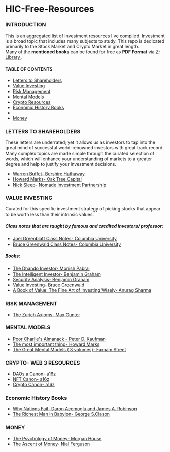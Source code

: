 # HIC-Free-Resources
 
<h3> INTRODUCTION </h3>
This is an aggregated list of Investment resources I've compiled.
Investment is a broad topic that includes many subjects to study. This repo is dedicated primarily to the Stock Market and Crypto Market in great length. 
<br>
Many of the <b>mentioned books</b> can be found for free as <b>PDF Format</b> via <a href="https://z-lib.org/">Z-Library </a>.

<h4> TABLE OF CONTENTS </h4>
<ul>
 <li><a href = "#LetterstoShareholders"> Letters to Shareholders </a></li>
 <li><a href = "#ValueInvesting"> Value Investing</a></li>
 <li><a href = "#RiskManagement"> Risk Management </a></li>
 <li><a href = "#MentalModels"> Mental Models </a></li>
 <li><a href = "#CryptoResources"> Crypto Resources </a></li>
 <li><a href = "#EconomicHistoryBooks"> Economic History Books </a><li>
 <li><a href = "#Money"> Money </a></li>
</ul>

<h3 id = "LetterstoShareholders"> LETTERS TO SHAREHOLDERS  </h3>
 These letters are underrated; yet it allows us as investors to tap into the great mind of successful world-renowned investors with great track record. Many complex topics are made simple through the curated selection of words, which will enhance your understanding of markets to a greater degree and help to justify your investment decisions.

<ul>
  <li><a href = "https://www.berkshirehathaway.com/letters/letters.html"> Warren Buffet- Bershire Hathaway</a></li>
  <li><a href = "https://www.oaktreecapital.com/insights/memos"> Howard Marks- Oak Tree Capital</a></li>
  <li><a href = "https://igyfoundation.org.uk/wp-content/uploads/2021/03/Full_Collection_Nomad_Letters_.pdf"> Nick Sleep- Nomade Investment Partnership</a></li>
</ul>

<h3 id = "ValueInvesting"> VALUE INVESTING </h3>
  Curated for this specific investment strategy of picking stocks that appear to be worth less than their intrinsic values.
  
  <h5> Class notes that are taught by famous and credited investors/ professor: </h5>
 <ul>
  <li><a href = "https://focusedcompounding.com/wp-content/uploads/2018/03/Joel-Greenblatt-Class.pdf"> Joel Greenblatt Class Notes- Columbia University</a></li>
  <li><a href = "http://csinvesting.org/wp-content/uploads/2012/06/greenwald-vi-process-foundation_final.pdf">Bruce Greenwald Class Notes- Columbia University</a></li>
</ul>
  <h5> Books: </h5>
 <ul>
  <li><a href = "https://www.amazon.ca/Dhandho-Investor-Low-Risk-Paperback-Investing/dp/B07RY75NGR/ref=sr_1_2?crid=JKPR8XVRHWDS&keywords=dhando+investor&qid=1658285179&sprefix=dhando+investo%2Caps%2C134&sr=8-2"> The Dhando Investor- Monish Pabrai</a></li>
  <li><a href = "https://www.amazon.ca/Intelligent-Investor-Definitive-Value-Investing/dp/0060555661/ref=sr_1_4?crid=16CE0TJBBU5MR&keywords=the+intelligent+investor&qid=1658285710&s=books&sprefix=the+intelli%2Cstripbooks%2C139&sr=1-4">The Intelligent Investor- Benjamin Graham</a></li>
 <li> <a href = "https://www.amazon.ca/Security-Analysis-Foreword-Warren-Buffett/dp/0071592539/ref=sr_1_1?crid=L28BRVIB7LBY&keywords=security+analysis&qid=1658512077&sprefix=security+analysi%2Caps%2C135&sr=8-1"> Security Analysis- Benjamin Graham </a></li>
 <li><a href = "https://www.amazon.ca/Value-Investing-Graham-Buffett-Beyond/dp/0470116730/ref=sr_1_2?crid=26WJ80UT26Y0B&keywords=value+investing+bruce&qid=1658286839&s=books&sprefix=value+investing+bruce%2Cstripbooks%2C150&sr=1-2">Value Investing- Bruce Greenwald</a></li>
 <li><a href = "https://www.amazon.ca/Book-Value-Fine-Investing-Wisely/dp/0231175426/ref=sr_1_1?crid=3HIDBVUIBJ3CN&keywords=Book+of+Value%3A+The+Fine+Art+of+Investing+Wisely&qid=1658286913&s=books&sprefix=book+of+value+the+fine+art+of+investing+wisely%2Cstripbooks%2C207&sr=1-1">A Book of Value: The Fine Art of Investing Wisely- Anurag Sharma</a></li>
</ul>

<h3 id="RiskManagement"> RISK MANAGEMENT </h3>
<ul>
 <li><a href = "https://www.amazon.ca/Zurich-Axioms-Harriman-Definitive-generations/dp/0857198726/ref=sr_1_1?crid=1Q5TOE10PRRXD&keywords=the+zurich+axioms&qid=1657911610&sprefix=the+zurich+axiom%2Caps%2C114&sr=8-1">The Zurich Axioms- Max Gunter </a> </li>
</ul>

<h3 id = "MentalModels"> MENTAL MODELS </h3>
<ul>
 <li><a href ="https://www.amazon.ca/Poor-Charlies-Almanack-Expanded-Hardcover/dp/1578645018/ref=sr_1_1?crid=2VTK1TVR5TJ1W&keywords=Poor+Charlie%27s+Almanack&qid=1658285222&sprefix=poor+charlie%27s+almanack%2Caps%2C130&sr=8-1">Poor Charlie's Almanack - Peter D. Kaufman <a> </li>
 <li><a href ="https://www.amazon.ca/most-important-thing-Howard-Marks/dp/9353022797/ref=sr_1_1?crid=1S9ESARWQTB4K&keywords=the+most+important+thing&qid=1658287118&s=books&sprefix=the+most+imp%2Cstripbooks%2C133&sr=1-1">The most important thing- Howard Marks <a> </li>
 <li><a href ="https://fs.blog/tgmm/">The Great Mental Models ( 3 volumes)- Farnam Street <a> </li>
</ul>

  <h3 id = "CryptoResources"> CRYPTO- WEB 3 RESOURCES </h3>
 <ul>
  <li><a href="https://future.com/dao-canon/">DAOs a Canon- a16z</a> </li>
  <li><a href="https://future.com/nft-canon/">NFT Canon- a16z </a> </li>
  <li><a href="https://a16z.com/2018/02/10/crypto-readings-resources/"> Crypto Canon- a16z</a> </li>
 </ul>
  
  <h3 id ="EconomicHistoryBooks"> Economic History Books </h3>
  <ul>
   <li><a href = "https://www.amazon.ca/Why-Nations-Fail-Origins-Prosperity/dp/0307719227/ref=sr_1_1?crid=1ZPLJKTH5MV1F&keywords=why+nations+fail&qid=1658512103&sprefix=why+nations+fail%2Caps%2C121&sr=8-1"> Why Nations Fail- Daron Acemoglu and James A. Robinson</a></li>
   <li><a href = "https://www.amazon.ca/Richest-Man-Babylon-Magic-Story/dp/1939438632/ref=sr_1_1?crid=1XDKP02J43PZF&keywords=the+richest+man+in+babylon&qid=1658512116&sprefix=the+richest+man+%2Caps%2C213&sr=8-1"> The Richest Man in Babylon- George S.Clason  </a></li>
  </ul>
  
  <h3 id = "Money"> MONEY </h3>
  <ul>
  <li><a href = "https://www.amazon.ca/Psychology-Money-Timeless-lessons-happiness/dp/0857197681/ref=sr_1_1?crid=22O5L0JU90EZT&keywords=the+psychology+of+money&qid=1658512129&sprefix=the+psychology+of+money%2Caps%2C149&sr=8-1"> The Psychology of Money- Morgan House  </a></li>
  <li> <a href = "https://www.amazon.ca/Ascent-Money-Financial-History-World/dp/0143116177/ref=sr_1_1?crid=WJNPRDDX9BHO&keywords=the+ascent+of+money&qid=1658512176&sprefix=the+ascent+of+mone%2Caps%2C185&sr=8-1"> The Ascent of Money- Nial Ferguson </a> </li>
  </ul>
  
